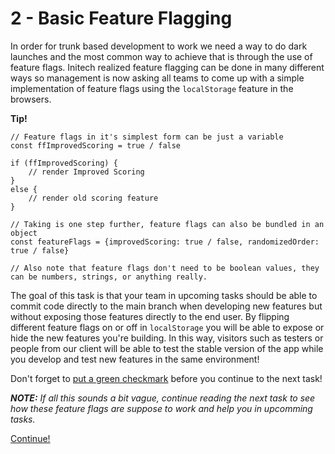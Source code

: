 # 2 - Basic Feature Flagging
In order for trunk based development to work we need a way to do dark launches and the most common way to achieve that is through the use of feature flags. Initech realized feature flagging can be done in many different ways so management is now asking all teams to come up with a simple implementation of feature flags using the `localStorage` feature in the browsers.

**Tip!**

	// Feature flags in it's simplest form can be just a variable
	const ffImprovedScoring = true / false

	if (ffImprovedScoring) {
		// render Improved Scoring
	}
	else {
		// render old scoring feature
	}

	// Taking is one step further, feature flags can also be bundled in an object
	const featureFlags = {improvedScoring: true / false, randomizedOrder: true / false}

	// Also note that feature flags don't need to be boolean values, they can be numbers, strings, or anything really.


The goal of this task is that your team in upcoming tasks should be able to commit code directly to the main branch when developing new features but without exposing those features directly to the end user. By flipping different feature flags on or off in `localStorage` you will be able to expose or hide the new features you're building. In this way, visitors such as testers or people from our client will be able to test the stable version of the app while you develop and test new features in the same environment!

Don't forget to [put a green checkmark](README.md) before you continue to the next task!

***NOTE:** If all this sounds a bit vague, continue reading the next task to see how these feature flags are suppose to work and help you in upcomming tasks.*

[Continue!](3-small-improvements.md)

